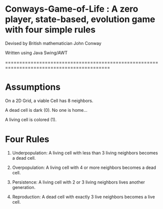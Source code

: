 # Conways-Game-of-Life : A zero player, state-based, evolution game with four simple rules

Devised by British mathematician John Conway

Written using Java Swing/AWT

===========================================================================================

Assumptions
===========
On a 2D Grid, a viable Cell has 8 neighbors.

A dead cell is dark (0). No one is home...

A living cell is colored (1). 

Four Rules
===========
1. Underpopulation: A living cell with less than 3 living neighbors becomes a dead cell.

2. Overpopulation: A living cell with 4 or more neighbors becomes a dead cell.

3. Persistence: A living cell with 2 or 3 living neighbors lives another generation.

4. Reproduction: A dead cell with exactly 3 live neighbors becomes a live cell.

